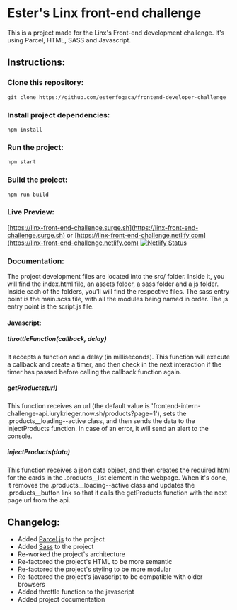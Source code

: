 # Ester's Linx front-end challenge

This is a project made for the Linx's Front-end development challenge.
It's using Parcel, HTML, SASS and Javascript.

## Instructions:

### Clone this repository:
```
git clone https://github.com/esterfogaca/frontend-developer-challenge
```

### Install project dependencies:
```
npm install
```

### Run the project: 
```
npm start
```

### Build the project:
```
npm run build
```

### Live Preview:
[https://linx-front-end-challenge.surge.sh](https://linx-front-end-challenge.surge.sh)
or
[https://linx-front-end-challenge.netlify.com](https://linx-front-end-challenge.netlify.com)
[![Netlify Status](https://api.netlify.com/api/v1/badges/e153bbc3-96ef-4b3c-95d1-f11b6c8d245b/deploy-status)](https://app.netlify.com/sites/linx-front-end-challenge/deploys)


### Documentation:
The project development files are located into the src/ folder.
Inside it, you will find the index.html file, an assets folder, a sass folder and a js folder.
Inside each of the folders, you'll will find the respective files.
The sass entry point is the main.scss file, with all the modules being named in order.
The js entry point is the script.js file.

#### Javascript:
##### throttleFunction(callback, delay)
It accepts a function and a delay (in milliseconds).
This function will execute a callback and create a timer, and then check in the next interaction if the timer has passed before calling the callback function again.

##### getProducts(url)
This function receives an url (the default value is 'frontend-intern-challenge-api.iurykrieger.now.sh/products?page=1'), sets the .products__loading--active class, and then sends the data to the injectProducts function. In case of an error, it will send an alert to the console.

##### injectProducts(data)
This function receives a json data object, and then creates the required html for the cards in the .products__list element in the webpage. When it's done, it removes the .products__loading--active class and updates the .products__button link so that it calls the getProducts function with the next page url from the api.

## Changelog:
- Added [Parcel.js](http://parceljs.org) to the project
- Added [Sass](http://sass-lang.com) to the project
- Re-worked the project's architecture
- Re-factored the project's HTML to be more semantic
- Re-factored the project's styling to be more modular
- Re-factored the project's javascript to be compatible with older browsers
- Added throttle function to the javascript
- Added project documentation